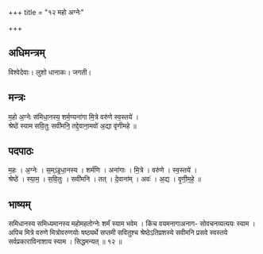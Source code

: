 +++
title = "१२ महो अग्नेः"

+++
## अधिमन्त्रम्
विश्वेदेवाः। लुशो धानाकः। जगती।

## मन्त्रः
म॒हो अ॒ग्नेः स॑मिधा॒नस्य॒ शर्म॒ण्यना॑गा मि॒त्रे वरु॑णे स्व॒स्तये॑ ।  
श्रेष्ठे॑ स्याम सवि॒तुः सवी॑मनि॒ तद्दे॒वाना॒मवो॑ अ॒द्या वृ॑णीमहे ॥

## पदपाठः
म॒हः । अ॒ग्नेः । स॒म्ऽइ॒धा॒नस्य । शर्म॑णि । अना॑गाः । मि॒त्रे । वरु॑णे । स्व॒स्तये॑ ।  
श्रेष्ठे॑ । स्या॒म॒ । स॒वि॒तुः । सवी॑मनि । तत् । दे॒वाना॑म् । अवः॑ । अ॒द्य । वृ॒णी॒म॒हे॒ ॥

## भाष्यम्
समिधानस्य समिध्यमानस्य महोमहतोग्नेः शर्मं स्याम भवेम । किंच वयमनागाअनाग- सोवचनव्यत्ययः स्याम । अपिच मित्रे वरुणे मित्रोवरुणयोः षष्ठ्यर्थे सप्तमी सवितुश्च श्रेष्ठेऽतिप्रशस्ये सवीमनि प्रसवे स्वस्तये सर्वप्रकाराविनाशाय स्याम । सिद्धमन्यत् ॥ १२ ॥